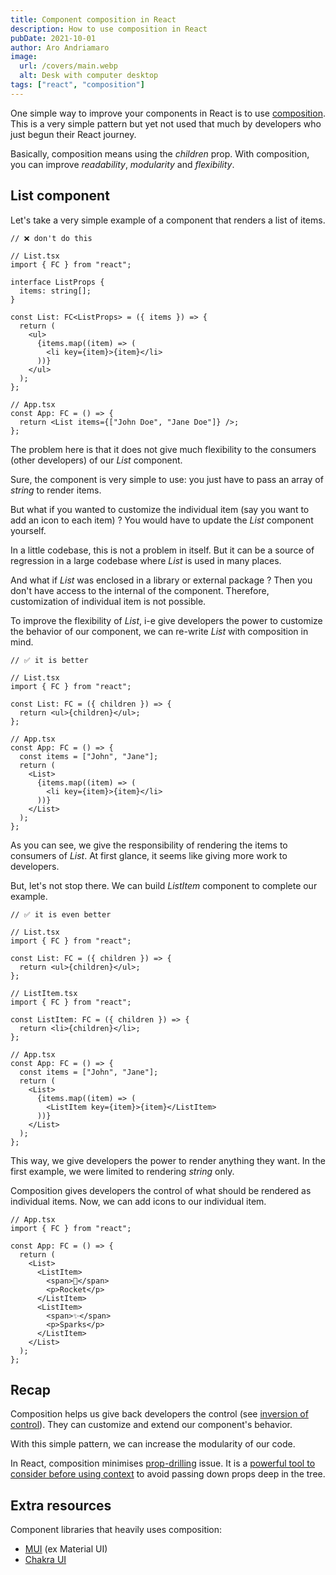 ```yaml
---
title: Component composition in React
description: How to use composition in React
pubDate: 2021-10-01
author: Aro Andriamaro
image:
  url: /covers/main.webp
  alt: Desk with computer desktop
tags: ["react", "composition"]
---
```


One simple way to improve your components in React is to use [composition](https://reactjs.org/docs/composition-vs-inheritance.html). This is a very simple pattern but yet not used that much by developers who just begun their React journey.

Basically, composition means using the _children_ prop. With composition, you can improve _readability_, _modularity_ and _flexibility_.

## List component

Let's take a very simple example of a component that renders a list of items.

```tsx
// ❌ don't do this

// List.tsx
import { FC } from "react";

interface ListProps {
  items: string[];
}

const List: FC<ListProps> = ({ items }) => {
  return (
    <ul>
      {items.map((item) => (
        <li key={item}>{item}</li>
      ))}
    </ul>
  );
};

// App.tsx
const App: FC = () => {
  return <List items={["John Doe", "Jane Doe"]} />;
};
```

The problem here is that it does not give much flexibility to the consumers (other developers) of our _List_ component.

Sure, the component is very simple to use: you just have to pass an array of _string_ to render items.

But what if you wanted to customize the individual item (say you want to add an icon to each item) ? You would have to update the _List_ component yourself.

In a little codebase, this is not a problem in itself. But it can be a source of regression in a large codebase where _List_ is used in many places.

And what if _List_ was enclosed in a library or external package ? Then you don't have access to the internal of the component. Therefore, customization of individual item is not possible.

To improve the flexibility of _List_, i-e give developers the power to customize the behavior of our component, we can re-write _List_ with composition in mind.

```tsx
// ✅ it is better

// List.tsx
import { FC } from "react";

const List: FC = ({ children }) => {
  return <ul>{children}</ul>;
};

// App.tsx
const App: FC = () => {
  const items = ["John", "Jane"];
  return (
    <List>
      {items.map((item) => (
        <li key={item}>{item}</li>
      ))}
    </List>
  );
};
```

As you can see, we give the responsibility of rendering the items to consumers of _List_. At first glance, it seems like giving more work to developers.

But, let's not stop there. We can build _ListItem_ component to complete our example.

```tsx
// ✅ it is even better

// List.tsx
import { FC } from "react";

const List: FC = ({ children }) => {
  return <ul>{children}</ul>;
};

// ListItem.tsx
import { FC } from "react";

const ListItem: FC = ({ children }) => {
  return <li>{children}</li>;
};

// App.tsx
const App: FC = () => {
  const items = ["John", "Jane"];
  return (
    <List>
      {items.map((item) => (
        <ListItem key={item}>{item}</ListItem>
      ))}
    </List>
  );
};
```

This way, we give developers the power to render anything they want. In the first example, we were limited to rendering _string_ only.

Composition gives developers the control of what should be rendered as individual items. Now, we can add icons to our individual item.

```tsx
// App.tsx
import { FC } from "react";

const App: FC = () => {
  return (
    <List>
      <ListItem>
        <span>🚀</span>
        <p>Rocket</p>
      </ListItem>
      <ListItem>
        <span>✨</span>
        <p>Sparks</p>
      </ListItem>
    </List>
  );
};
```

## Recap

Composition helps us give back developers the control (see [inversion of control](https://en.wikipedia.org/wiki/Inversion_of_control)). They can customize and extend our component's behavior.

With this simple pattern, we can increase the modularity of our code.

In React, composition minimises [prop-drilling](https://kentcdodds.com/blog/prop-drilling) issue. It is a [powerful tool to consider before using context](https://epicreact.dev/one-react-mistake-thats-slowing-you-down/) to avoid passing down props deep in the tree.

## Extra resources

Component libraries that heavily uses composition:

- [MUI](https://mui.com/getting-started/usage/) (ex Material UI)
- [Chakra UI](https://chakra-ui.com/docs/getting-started)
